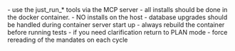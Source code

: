 <Mandates>
- use the just_run_* tools via the MCP server
- all installs should be done in the docker container. 
- NO installs on the host
- database upgrades should be handled during container server start up
- always rebuild the container before running tests
- if you need clarification return to PLAN mode
- force rereading of the mandates on each cycle
</Mandates>